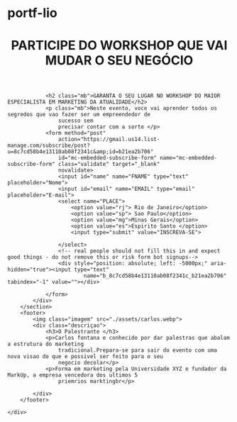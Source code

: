 # portf-lio
<!DOCTYPE html>
<html lang="pt-br">

<head>
    <meta charset="UTF-8">
    <meta http-equiv="X-UA-Compatible" content="IE=edge">
    <meta name="viewport" content="width=device-width, initial-scale=1.0">
    <link rel="icon" href="./img/ico.png" type="image/png">
    <link rel="stylesheet" type="text/css" href="./css/style.css">
    <title>WorkShop</title>
</head>

<body>
    <div class="conteiner">
        <header>
            <h1 class="titulo">PARTICIPE DO WORKSHOP QUE VAI MUDAR O SEU NEGÓCIO</h1>
        </header>
        <section>
            <div class="formconteiner">

                <h2 class="mb">GARANTA O SEU LUGAR NO WORKSHOP DO MAIOR ESPECIALISTA EM MARKETING DA ATUALIDADE</h2>
                <p class="mb">Neste evento, voce vai aprender todos os segredos que vao fazer ser um empreendedor de
                    sucesso sem
                    precisar contar com a sorte </p>
                <form method="post"
                    action="https://gmail.us14.list-manage.com/subscribe/post?u=8c7cd58b4e13110ab08f2341c&amp;id=b21ea2b706"
                    id="mc-embedded-subscribe-form" name="mc-embedded-subscribe-form" class="validate" target="_blank"
                    novalidate>
                    <input id="name" name="FNAME" type="text" placeholder="Nome">
                    <input id="email" name="EMAIL" type="email" placeholder="E-mail">
                    <select name="PLACE">
                        <option value="rj"> Rio de Janeiro</option>
                        <option value="sp"> Sao Paulo</option>
                        <option value="mg">Minas Gerais</option>
                        <option value="es">Espirito Santo </option>
                        <input type="submit" value="INSCREVA-SE">

                    </select>
                    <!-- real people should not fill this in and expect good things - do not remove this or risk form bot signups-->
                    <div style="position: absolute; left: -5000px;" aria-hidden="true"><input type="text"
                            name="b_8c7cd58b4e13110ab08f2341c_b21ea2b706" tabindex="-1" value=""></div>

                </form>
            </div>
        </section>
        <footer>
            <img class="imagem" src="./assets/carlos.webp">
            <div class="descriçao">
                <h3>O Palestrante </h3>
                <p>Carlos fontana e conhecido por dar palestras que abalam a estrutura do marketing
                    tradicional.Prepara-se para sair do evento com uma nova visao do que e possivel ser feito para o seu
                    negocio decolar</p>
                <p>Forma em marketing pela Universidade XYZ e fundador da MarkUp, a empresa vencedora dos ultimos 5
                    priemrios marktingbr</p>

            </div>
        </footer>

    </div>


</body>

</html>
 
